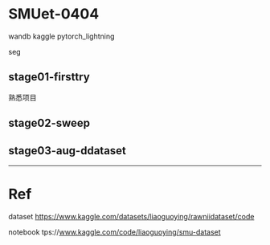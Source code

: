 # SMUet-0404

wandb kaggle pytorch_lightning

seg

## stage01-firsttry

熟悉项目

## stage02-sweep

## stage03-aug-ddataset

---

# Ref
dataset https://www.kaggle.com/datasets/liaoguoying/rawniidataset/code

notebook tps://www.kaggle.com/code/liaoguoying/smu-dataset
